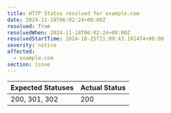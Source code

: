 ```yaml
---
title: HTTP Status resolved for example.com
date: 2024-11-18T06:02:24+00:00Z
resolved: True
resolvedWhen: 2024-11-18T06:02:24+00:00Z
resolvedStartTime: 2024-10-25T21:09:43.191474+00:00
severity: notice
affected:
  - example.com
section: issue
---
```


| Expected Statuses | Actual Status  |
|-------------------|----------------|
| 200, 301, 302 | 200 |
